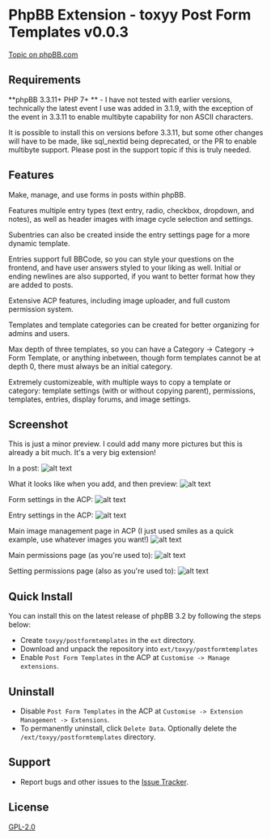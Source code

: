 # PhpBB Extension - toxyy Post Form Templates v0.0.3

[Topic on phpBB.com](https://www.phpbb.com/community/viewtopic.php?t=2645506)

## Requirements

**phpBB 3.3.11+ PHP 7+
** - I have not tested with earlier versions, technically the latest event I use was added in 3.1.9, with the exception of the event in 3.3.11 to enable multibyte capability for non ASCII characters.

It is possible to install this on versions before 3.3.11, but some other changes will have to be made, like sql_nextid being deprecated, or the PR to enable multibyte support. Please post in the support topic if this is truly needed.

## Features

Make, manage, and use forms in posts within phpBB.

Features multiple entry types (text entry, radio, checkbox, dropdown, and notes),
as well as header images with image cycle selection and settings.

Subentries can also be created inside the entry settings page for a more dynamic template.

Entries support full BBCode, so you can style your questions on the frontend,
and have user answers styled to your liking as well. Initial or ending newlines
are also supported, if you want to better format how they are added to posts.

Extensive ACP features, including image uploader, and full custom permission system.

Templates and template categories can be created for better organizing for admins and users.

Max depth of three templates, so you can have a Category -> Category -> Form Template, or anything inbetween,
though form templates cannot be at depth 0, there must always be an initial category.

Extremely customizeable, with multiple ways to copy a template or category:
template settings (with or without copying parent), permissions, templates, entries, display forums, and image settings.

## Screenshot

This is just a minor preview. I could add many more pictures but this is already a bit much. It's a very big extension!

In a post:
![alt text](https://toxyy.github.io/postformtemplates/pft1.png)

What it looks like when you add, and then preview:
![alt text](https://toxyy.github.io/postformtemplates/pft2.png)

Form settings in the ACP:
![alt text](https://toxyy.github.io/postformtemplates/pft3.png)

Entry settings in the ACP:
![alt text](https://toxyy.github.io/postformtemplates/pft4.png)

Main image management page in ACP (I just used smiles as a quick example, use whatever images you want!)
![alt text](https://toxyy.github.io/postformtemplates/pft5.png)

Main permissions page (as you're used to):
![alt text](https://toxyy.github.io/postformtemplates/pft6.png)

Setting permissions page (also as you're used to):
![alt text](https://toxyy.github.io/postformtemplates/pft7.png)

## Quick Install

You can install this on the latest release of phpBB 3.2 by following the steps below:

* Create `toxyy/postformtemplates` in the `ext` directory.
* Download and unpack the repository into `ext/toxyy/postformtemplates`
* Enable `Post Form Templates` in the ACP at `Customise -> Manage extensions`.

## Uninstall

* Disable `Post Form Templates` in the ACP at `Customise -> Extension Management -> Extensions`.
* To permanently uninstall, click `Delete Data`. Optionally delete the `/ext/toxyy/postformtemplates` directory.

## Support

* Report bugs and other issues to the [Issue Tracker](https://github.com/toxyy/postformtemplates/issues).

## License

[GPL-2.0](license.txt)

